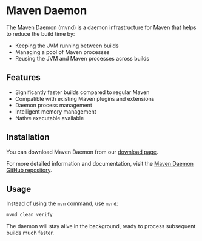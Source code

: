 # Maven Daemon

<!--
Licensed to the Apache Software Foundation (ASF) under one
or more contributor license agreements.  See the NOTICE file
distributed with this work for additional information
regarding copyright ownership.  The ASF licenses this file
to you under the Apache License, Version 2.0 (the
"License"); you may not use this file except in compliance
with the License.  You may obtain a copy of the License at

http://www.apache.org/licenses/LICENSE-2.0

Unless required by applicable law or agreed to in writing,
software distributed under the License is distributed on an
"AS IS" BASIS, WITHOUT WARRANTIES OR CONDITIONS OF ANY
KIND, either express or implied.  See the License for the
specific language governing permissions and limitations
under the License.
-->

The Maven Daemon (mvnd) is a daemon infrastructure for Maven that helps to reduce the build time by:
- Keeping the JVM running between builds
- Managing a pool of Maven processes
- Reusing the JVM and Maven processes across builds

## Features

- Significantly faster builds compared to regular Maven
- Compatible with existing Maven plugins and extensions
- Daemon process management
- Intelligent memory management
- Native executable available

## Installation

You can download Maven Daemon from our [download page](/download.html#Maven_Daemon).

For more detailed information and documentation, visit the [Maven Daemon GitHub repository](https://github.com/apache/maven-mvnd).

## Usage

Instead of using the `mvn` command, use `mvnd`:

```bash
mvnd clean verify
```

The daemon will stay alive in the background, ready to process subsequent builds much faster.
